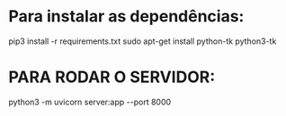 # Para instalar as dependências: 
pip3 install -r requirements.txt
sudo apt-get install python-tk python3-tk

# PARA RODAR O SERVIDOR:
python3 -m uvicorn server:app --port 8000

